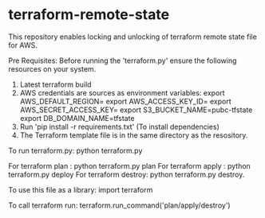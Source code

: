 # terraform-remote-state
This repository enables locking and unlocking of terraform remote state file for AWS.

Pre Requisites:
Before running the 'terraform.py' ensure the following resources on your system.
1. Latest terraform build
2. AWS credentials are sources as environment variables:
      export AWS_DEFAULT_REGION=<Region name>
      export AWS_ACCESS_KEY_ID=<Your access key id>
      export AWS_SECRET_ACCESS_KEY=<Your secret key id>
      export S3_BUCKET_NAME=pubc-tfstate
      export DB_DOMAIN_NAME=tfstate
3. Run 'pip install -r requirements.txt' (To install dependencies)
4. The Terraform template file is in the same directory as the resository.

To run terraform.py:
python terraform.py <cmd>

For terraform plan : python terraform.py plan
For terraform apply : python terraform.py deploy
For terraform destroy: python terraform.py destroy.

To use this file as a library:
import terraform

To call terraform run:
terraform.run_command('plan/apply/destroy')
